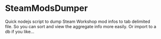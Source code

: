 # SteamModsDumper
 Quick nodejs script to dump Steam Workshop mod infos to tab delimited file. So you can sort and view the aggregate info more easily. Or import to a db if you like...
